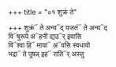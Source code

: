 +++
title = "०१ शुक्रं ते"

+++
शुक्रं᳓ ते अन्य᳓द् यजतं᳓ ते अन्य᳓द्  
वि᳓षुरूपे अ᳓हनी द्यउ᳓र् इवासि  
वि᳓श्वा हि᳓ माया᳓ अ᳓वसि स्वधावो  
भद्रा᳓ ते पूषन्न् इह᳓ राति᳓र् अस्तु